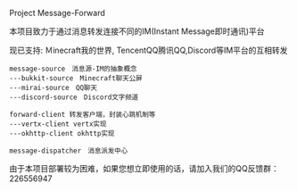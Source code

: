 Project Message-Forward

本项目致力于通过消息转发连接不同的IM(Instant Message即时通讯)平台

现已支持: Ｍinecraft我的世界, TencentQQ腾讯QQ,Discord等IM平台的互相转发

```
message-source　消息源-IM的抽象概念
---bukkit-source　Minecraft聊天公屏
---mirai-source　QQ聊天
---discord-source　Discord文字频道

forward-client 转发客户端，封装心跳机制等
---vertx-client vertx实现
---okhttp-client okhttp实现

message-dispatcher　消息派发中心
```

由于本项目部署较为困难，如果您想立即使用的话，请加入我们的QQ反馈群：226556947
